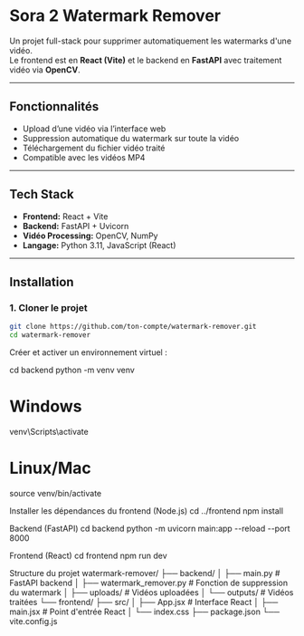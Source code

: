 # Sora 2 Watermark Remover

Un projet full-stack pour supprimer automatiquement les watermarks d'une vidéo.  
Le frontend est en **React (Vite)** et le backend en **FastAPI** avec traitement vidéo via **OpenCV**.

---

## Fonctionnalités

- Upload d’une vidéo via l’interface web
- Suppression automatique du watermark sur toute la vidéo
- Téléchargement du fichier vidéo traité
- Compatible avec les vidéos MP4

---

## Tech Stack

- **Frontend:** React + Vite
- **Backend:** FastAPI + Uvicorn
- **Vidéo Processing:** OpenCV, NumPy
- **Langage:** Python 3.11, JavaScript (React)

---

## Installation

### 1. Cloner le projet

```bash
git clone https://github.com/ton-compte/watermark-remover.git
cd watermark-remover
```
Créer et activer un environnement virtuel :

cd backend
python -m venv venv
# Windows
venv\Scripts\activate
# Linux/Mac
source venv/bin/activate

Installer les dépendances du frontend (Node.js)
cd ../frontend
npm install

Backend (FastAPI)
cd backend
python -m uvicorn main:app --reload --port 8000


Frontend (React)
cd frontend
npm run dev


Structure du projet
watermark-remover/
├── backend/
│   ├── main.py              # FastAPI backend
│   ├── watermark_remover.py # Fonction de suppression du watermark
│   ├── uploads/             # Vidéos uploadées
│   └── outputs/             # Vidéos traitées
└── frontend/
    ├── src/
    │   ├── App.jsx          # Interface React
    │   ├── main.jsx         # Point d'entrée React
    │   └── index.css
    ├── package.json
    └── vite.config.js

